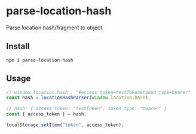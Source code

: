 # parse-location-hash

Parse location hash/fragment to object.

## Install

```shell
npm i parse-location-hash
```

## Usage

```javascript
// window.location.hash : "#access_token=testToken&token_type=bearer"
const hash = locationHashParser(window.location.hash);

// hash: { access_token: "testToken", token_type: "bearer" }
const { access_token } = hash;

localStorage.setItem("token", access_token);
```